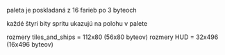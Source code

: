 paleta je poskladaná z 16 farieb po 3 byteoch

každé štyri bity spritu ukazujú na polohu v palete


rozmery tiles_and_ships = 112x80 (56x80 byteov)
rozmery HUD             = 32x496 (16x496 byteov)
